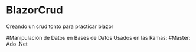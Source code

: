 # BlazorCrud
Creando un crud tonto para practicar blazor

#Manipulación de Datos en Bases de Datos Usados en las Ramas: 
#Master: Ado .Net

